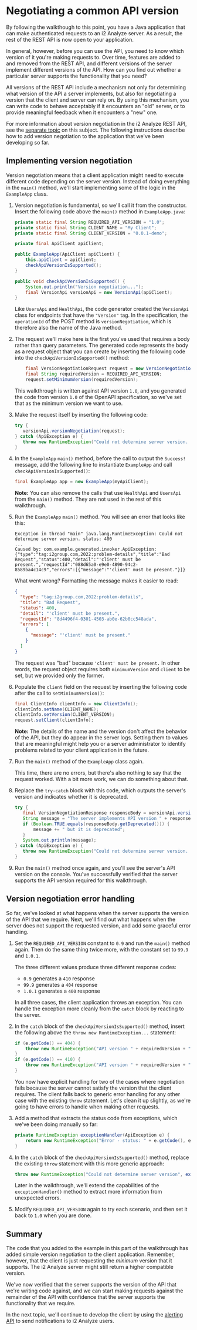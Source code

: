 # Negotiating a common API version

By following the walkthough to this point, you have a Java application that can make authenticated requests to an i2 Analyze server.
As a result, the rest of the REST API is now open to your application.

In general, however, before you can use the API, you need to know which version of it you're making requests to.
Over time, features are added to and removed from the REST API, and different versions of the server implement different versions of the API.
How can you find out whether a particular server supports the functionality that you need?

All versions of the REST API include a mechanism not only for determining what version of the API a server implements, but also for negotiating a version that the client and server can rely on.
By using this mechanism, you can write code to behave acceptably if it encounters an "old" server, or to provide meaningful feedback when it encounters a "new" one. 

For more information about version negotiation in the i2 Analyze REST API, see the [separate topic](version-negotiation-details.md) on this subject.
The following instructions describe how to add version negotiation to the application that we've been developing so far.

## Implementing version negotiation

Version negotiation means that a client application might need to execute different code depending on the server version.
Instead of doing everything in the `main()` method, we'll start implementing some of the logic in the `ExampleApp` class.

1. Version negotiation is fundamental, so we'll call it from the constructor.
   Insert the following code above the `main()` method in `ExampleApp.java`:

   ```java
   private static final String REQUIRED_API_VERSION = "1.0";
   private static final String CLIENT_NAME = "My Client";
   private static final String CLIENT_VERSION = "0.0.1-demo";
   
   private final ApiClient apiClient;
   
   public ExampleApp(ApiClient apiClient) {
       this.apiClient = apiClient;
       checkApiVersionIsSupported();
   }
   
   public void checkApiVersionIsSupported() {
       System.out.println("Version negotiation...");
       final VersionApi versionApi = new VersionApi(apiClient);
   }
   ```

   Like `UsersApi` and `HealthApi`, the code generator created the `VersionApi` class for endpoints that have the `"Version"` tag.
   In the specification, the `operationId` of the POST method is `versionNegotiation`, which is therefore also the name of the Java method.

1. The request we'll make here is the first you've used that requires a body rather than query parameters.
   The generated code represents the body as a request object that you can create by inserting the following code into the `checkApiVersionIsSupported()` method:

   ```java
       final VersionNegotiationRequest request = new VersionNegotiationRequest();
       final String requiredVersion = REQUIRED_API_VERSION;
       request.setMinimumVersion(requiredVersion);
   ```

   This walkthrough is written against API version `1.0`, and you generated the code from version `1.0` of the OpenAPI specification, so we've set that as the minimum version we want to use.

1. Make the request itself by inserting the following code:

   ```java
   try {
      versionApi.versionNegotiation(request);
   } catch (ApiException e) {
      throw new RuntimeException("Could not determine server version. status: " + e.getCode(), e);
   }
   ```

1. In the `ExampleApp` `main()` method, before the call to output the `Success!` message, add the following line to instantiate `ExampleApp` and call `checkApiVersionIsSupported()`:

   ```java
   final ExampleApp app = new ExampleApp(myApiClient);
   ```
   
   **Note:** You can also remove the calls that use `HealthApi` and `UsersApi` from the `main()` method.
   They are not used in the rest of this walkthrough.

1. Run the `ExampleApp` `main()` method.
   You will see an error that looks like this:

   ```
   Exception in thread "main" java.lang.RuntimeException: Could not determine server version. status: 400
   ...
   Caused by: com.example.generated.invoker.ApiException: {"type":"tag:i2group.com,2022:problem-details","title":"Bad Request","status":400,"detail":"'client' must be present.","requestId":"088d65a0-e9e0-4890-94c2-8589ba4c14c9","errors":[{"message":"'client' must be present."}]}
   ```

   What went wrong? Formatting the message makes it easier to read:

   ```json
   {
     "type": "tag:i2group.com,2022:problem-details",
     "title": "Bad Request",
     "status": 400,
     "detail": "'client' must be present.",
     "requestId": "8d4496f4-0301-4503-ab0e-62b0cc548ada",
     "errors": [
       {
         "message": "'client' must be present."
       }
     ]
   }
   ```

   The request was "bad" because `'client' must be present.`
   In other words, the request object requires both `minimumVersion` and `client` to be set, but we provided only the former.

1. Populate the `client` field on the request by inserting the following code after the call to `setMinimumVersion()`:

   ```java
   final ClientInfo clientInfo = new ClientInfo();
   clientInfo.setName(CLIENT_NAME);
   clientInfo.setVersion(CLIENT_VERSION);
   request.setClient(clientInfo);
   ```

   **Note:** The details of the name and the version don't affect the behavior of the API, but they do appear in the server logs.
   Setting them to values that are meaningful might help you or a server administrator to identify problems related to your client application in the future.

1. Run the `main()` method of the `ExampleApp` class again.
   
   This time, there are no errors, but there's also nothing to say that the request worked.
   With a bit more work, we can do something about that.

1. Replace the `try-catch` block with this code, which outputs the server's version and indicates whether it is deprecated.

   ```java
   try {
      final VersionNegotiationResponse responseBody = versionApi.versionNegotiation(request);
      String message = "The server implements API version " + responseBody.getVersion();
      if (Boolean.TRUE.equals(responseBody.getDeprecated())) {
          message += " but it is deprecated";
      }
      System.out.println(message);
   } catch (ApiException e) {
      throw new RuntimeException("Could not determine server version. status: " + e.getCode(), e);
   }
   ```

1. Run the `main()` method once again, and you'll see the server's API version on the console.
   You've successfully verified that the server supports the API version required for this walkthrough.

## Version negotiation error handling

So far, we've looked at what happens when the server supports the version of the API that we require.
Next, we'll find out what happens when the server does not support the requested version, and add some graceful error handling.

1. Set the `REQUIRED_API_VERSION` constant to `0.9` and run the `main()` method again.
   Then do the same thing twice more, with the constant set to `99.9` and `1.0.1`.

   The three different values produce three different response codes:

   - `0.9` generates a `410` response
   - `99.9` generates a `404` response
   - `1.0.1` generates a `400` response

   In all three cases, the client application throws an exception. You can handle the exception more cleanly from the `catch` block by reacting to the server.

1. In the `catch` block of the `checkApiVersionIsSupported()` method, insert the following above the `throw new RuntimeException...` statement:

   ```java
   if (e.getCode() == 404) {
       throw new RuntimeException("API version " + requiredVersion + " is not supported. The server is too old.");
   }
   if (e.getCode() == 410) {
       throw new RuntimeException("API version " + requiredVersion + " is not supported. The server is too new.");
   }
   ```

   You now have explicit handling for two of the cases where negotiation fails because the server cannot satisfy the version that the client requires.
   The client falls back to generic error handling for any other case with the existing `throw` statement.
   Let's clean it up slightly, as we're going to have errors to handle when making other requests.
   
1. Add a method that extracts the status code from exceptions, which we've been doing manually so far:

   ```java
   private RuntimeException exceptionHandler(ApiException e) {
       return new RuntimeException("Error - status: " + e.getCode(), e);
   }
   ```
1. In the `catch` block of the `checkApiVersionIsSupported()` method, replace the existing `throw` statement with this more generic approach:

   ```java
   throw new RuntimeException("Could not determine server version", exceptionHandler(e));
   ```
   
   Later in the walkthrough, we'll extend the capabilities of the `exceptionHandler()` method to extract more information from unexpected errors.

1. Modify `REQUIRED_API_VERSION` again to try each scenario, and then set it back to `1.0` when you are done.

## Summary

The code that you added to the example in this part of the walkthrough has added simple version negotiation to the client application.
Remember, however, that the client is just requesting the _minimum_ version that it supports. 
The i2 Analyze server might still return a higher compatible version.

We've now verified that the server supports the version of the API that we're writing code against, and we can start making requests against the remainder of the API with confidence that the server supports the functionality that we require.

In the next topic, we'll continue to develop the client by using the [alerting API](sending-alerts.md) to send notifications to i2 Analyze users.

